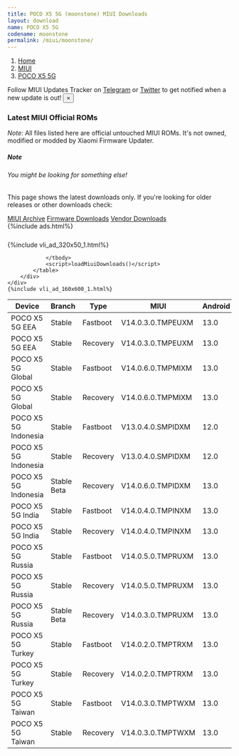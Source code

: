 ```yaml
---
title: POCO X5 5G (moonstone) MIUI Downloads
layout: download
name: POCO X5 5G
codename: moonstone
permalink: /miui/moonstone/
---
```

<nav aria-label="breadcrumb">
    <ol class="breadcrumb">
        <li class="breadcrumb-item"><a href="/">Home</a></li>
        <li class="breadcrumb-item"><a href="/miui/">MIUI</a></li>
        <li class="breadcrumb-item active" aria-current="page"><a href="/miui/moonstone/">POCO X5 5G</a></li>
    </ol>
</nav>
<div class="alert alert-primary alert-dismissible fade show" role="alert">
    Follow MIUI Updates Tracker on <a href="https://t.me/MIUIUpdatesTracker" class="alert-link">Telegram</a>
     or <a href="https://twitter.com/MiFwUpdater" class="alert-link">Twitter</a> to get notified when a new update is out!
    <button type="button" class="close" data-dismiss="alert" aria-label="Close">
        <span aria-hidden="true">&times;</span>
    </button>
</div>

### Latest MIUI Official ROMs
*Note*: All files listed here are official untouched MIUI ROMs. It's not owned, modified or modded by Xiaomi Firmware Updater.
<div class="card">
  <div class="card-body">
    <h5 class="card-title">Note</h5>
    <h6 class="card-subtitle mb-2 text-muted">You might be looking for something else!</h6>
    <p class="card-text">This page shows the latest downloads only.
     If you're looking for older releases or other downloads check:</p>
    <a href="/archive/miui/moonstone/" class="card-link">MIUI Archive</a>
    <a href="/firmware/moonstone/" class="card-link">Firmware Downloads</a>
    <a href="/vendor/moonstone/" class="card-link">Vendor Downloads</a>
  </div>
</div>
{%include ads.html%}
<div class="row justify-content-center">
    <div class="col-10">
        <div class="table-responsive-md" style="margin-top: 25px;">
            {%include vli_ad_320x50_1.html%}
            <table id="miui" class="display dt-responsive nowrap compact table table-striped table-hover table-sm">
                <thead class="thead-dark">
                    <tr>
                        <th data-ref="device">Device</th>
                        <th data-ref="branch">Branch</th>
                        <th data-ref="type">Type</th>
                        <th data-ref="miui">MIUI</th>
                        <th data-ref="android">Android</th>
                        <th data-ref="size">Size</th>
                        <th data-ref="size">Date</th>
                        <th data-ref="link">Link</th>
                    </tr>
                </thead>
                <tbody>
                <tr><td>POCO X5 5G EEA</td><td>Stable</td><td>Fastboot</td><td>V14.0.3.0.TMPEUXM</td><td>13.0</td><td>6.1 GB</td><td>2023-08-23</td><td><a href="/miui/moonstone/stable/V14.0.3.0.TMPEUXM/">Download</a></td></tr>
<tr><td>POCO X5 5G EEA</td><td>Stable</td><td>Recovery</td><td>V14.0.3.0.TMPEUXM</td><td>13.0</td><td>3.5 GB</td><td>2023-08-31</td><td><a href="/miui/moonstone/stable/V14.0.3.0.TMPEUXM/">Download</a></td></tr>
<tr><td>POCO X5 5G Global</td><td>Stable</td><td>Fastboot</td><td>V14.0.6.0.TMPMIXM</td><td>13.0</td><td>6.6 GB</td><td>2023-11-06</td><td><a href="/miui/moonstone/stable/V14.0.6.0.TMPMIXM/">Download</a></td></tr>
<tr><td>POCO X5 5G Global</td><td>Stable</td><td>Recovery</td><td>V14.0.6.0.TMPMIXM</td><td>13.0</td><td>3.7 GB</td><td>2023-11-13</td><td><a href="/miui/moonstone/stable/V14.0.6.0.TMPMIXM/">Download</a></td></tr>
<tr><td>POCO X5 5G Indonesia</td><td>Stable</td><td>Fastboot</td><td>V13.0.4.0.SMPIDXM</td><td>12.0</td><td>5.5 GB</td><td>2023-03-29</td><td><a href="/miui/moonstone/stable/V13.0.4.0.SMPIDXM/">Download</a></td></tr>
<tr><td>POCO X5 5G Indonesia</td><td>Stable</td><td>Recovery</td><td>V13.0.4.0.SMPIDXM</td><td>12.0</td><td>3.8 GB</td><td>2023-04-11</td><td><a href="/miui/moonstone/stable/V13.0.4.0.SMPIDXM/">Download</a></td></tr>
<tr><td>POCO X5 5G Indonesia</td><td>Stable Beta</td><td>Recovery</td><td>V14.0.6.0.TMPIDXM</td><td>13.0</td><td>3.5 GB</td><td>2023-11-16</td><td><a href="/miui/moonstone/stable beta/V14.0.6.0.TMPIDXM/">Download</a></td></tr>
<tr><td>POCO X5 5G India</td><td>Stable</td><td>Fastboot</td><td>V14.0.4.0.TMPINXM</td><td>13.0</td><td>5.0 GB</td><td>2023-11-06</td><td><a href="/miui/moonstone/stable/V14.0.4.0.TMPINXM/">Download</a></td></tr>
<tr><td>POCO X5 5G India</td><td>Stable</td><td>Recovery</td><td>V14.0.4.0.TMPINXM</td><td>13.0</td><td>3.4 GB</td><td>2023-11-13</td><td><a href="/miui/moonstone/stable/V14.0.4.0.TMPINXM/">Download</a></td></tr>
<tr><td>POCO X5 5G Russia</td><td>Stable</td><td>Fastboot</td><td>V14.0.5.0.TMPRUXM</td><td>13.0</td><td>6.2 GB</td><td>2023-11-21</td><td><a href="/miui/moonstone/stable/V14.0.5.0.TMPRUXM/">Download</a></td></tr>
<tr><td>POCO X5 5G Russia</td><td>Stable</td><td>Recovery</td><td>V14.0.5.0.TMPRUXM</td><td>13.0</td><td>3.5 GB</td><td>2023-11-24</td><td><a href="/miui/moonstone/stable/V14.0.5.0.TMPRUXM/">Download</a></td></tr>
<tr><td>POCO X5 5G Russia</td><td>Stable Beta</td><td>Recovery</td><td>V14.0.3.0.TMPRUXM</td><td>13.0</td><td>3.5 GB</td><td>2023-06-05</td><td><a href="/miui/moonstone/stable beta/V14.0.3.0.TMPRUXM/">Download</a></td></tr>
<tr><td>POCO X5 5G Turkey</td><td>Stable</td><td>Fastboot</td><td>V14.0.2.0.TMPTRXM</td><td>13.0</td><td>5.6 GB</td><td>2023-05-17</td><td><a href="/miui/moonstone/stable/V14.0.2.0.TMPTRXM/">Download</a></td></tr>
<tr><td>POCO X5 5G Turkey</td><td>Stable</td><td>Recovery</td><td>V14.0.2.0.TMPTRXM</td><td>13.0</td><td>3.5 GB</td><td>2023-05-31</td><td><a href="/miui/moonstone/stable/V14.0.2.0.TMPTRXM/">Download</a></td></tr>
<tr><td>POCO X5 5G Taiwan</td><td>Stable</td><td>Fastboot</td><td>V14.0.3.0.TMPTWXM</td><td>13.0</td><td>5.3 GB</td><td>2023-08-23</td><td><a href="/miui/moonstone/stable/V14.0.3.0.TMPTWXM/">Download</a></td></tr>
<tr><td>POCO X5 5G Taiwan</td><td>Stable</td><td>Recovery</td><td>V14.0.3.0.TMPTWXM</td><td>13.0</td><td>3.5 GB</td><td>2023-08-31</td><td><a href="/miui/moonstone/stable/V14.0.3.0.TMPTWXM/">Download</a></td></tr>

                </tbody>
                <script>loadMiuiDownloads()</script>
            </table>
        </div>
    </div>
    {%include vli_ad_160x600_1.html%}
</div>
